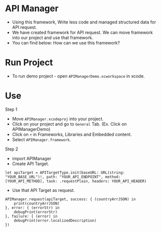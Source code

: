 # API Manager
- Using this framework, Write less code and managed structured data for API request. 
- We have created framework for API request. We can move framework into our project and use that framework.
- You can find below: How can we use this framework?

# Run Project
- To run demo project - open `APIManagerDemo.xcworkspace` in xcode.

# Use
Step 1
- Move `APIManager.xcodeproj` into your project.
- Click on your project and go to `General` Tab. (Ex. Click on APIManagerDemo)
- Click on `+` in Frameworks, Libraries and Embedded content.
- Select `APIManager.framework`.

Step 2
- import APIManager
- Create API Target.
```
let apiTarget = APITargetType.init(baseURL: URL(string: "YOUR_BASE_URL")!, path: "YOUR_API_ENDPOINT", method: [YOUR_API_METHOD], task: .requestPlain, headers: YOUR_API_HEADER)
```
- Use that API Target as request.
```
APIManager.request(apiTarget, success: { (countryArrJSON) in
    print(countryArrJSON)
}, error: { (errorStr) in
    debugPrint(errorStr)
}, failure: { (error) in
    debugPrint(error.localizedDescription)
})
```
